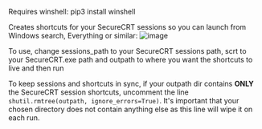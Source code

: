Requires winshell:  pip3 install winshell

Creates shortcuts for your SecureCRT sessions so you can launch from Windows search, Everything or similar:
![image](https://i.imgur.com/OwTnnCP.png)


To use, change sessions_path to your SecureCRT sessions path, scrt to your SecureCRT.exe path and outpath to where you want the shortcuts to live and then run

To keep sessions and shortcuts in sync, if your outpath dir contains **ONLY** the SecureCRT session shortcuts, uncomment the line `shutil.rmtree(outpath, ignore_errors=True)`.  It's important that your chosen directory does not contain anything else as this line will wipe it on each run.
